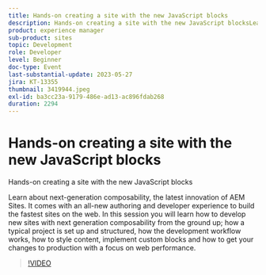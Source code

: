```yaml
---
title: Hands-on creating a site with the new JavaScript blocks
description: Hands-on creating a site with the new JavaScript blocksLearn about next-generation composability, the latest innovation of AEM Sites. It comes with an all-new authoring and developer experience to build the fastest sites on the web. In this session you will learn how to develop new sites with next generation composability from the ground up; how a typical project is set up and structured, how the development workflow works, how to style content, implement custom blocks and how to get your changes to production with a focus on web performance.
product: experience manager
sub-product: sites
topic: Development
role: Developer
level: Beginner
doc-type: Event
last-substantial-update: 2023-05-27
jira: KT-13355
thumbnail: 3419944.jpeg
exl-id: ba3cc23a-9179-486e-ad13-ac896fdab268
duration: 2294
---
```

# Hands-on creating a site with the new JavaScript blocks

Hands-on creating a site with the new JavaScript blocks

Learn about next-generation composability, the latest innovation of AEM Sites. It comes with an all-new authoring and developer experience to build the fastest sites on the web. In this session you will learn how to develop new sites with next generation composability from the ground up; how a typical project is set up and structured, how the development workflow works, how to style content, implement custom blocks and how to get your changes to production with a focus on web performance.

>[!VIDEO](https://video.tv.adobe.com/v/3419944/?learn=on)
